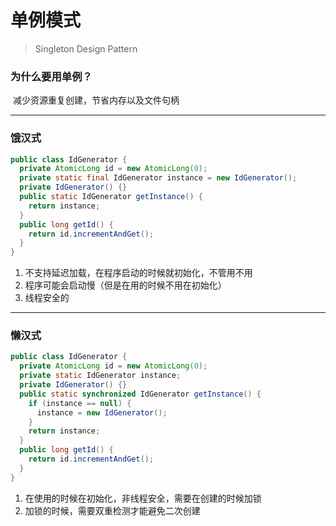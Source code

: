# 单例模式

> Singleton Design Pattern

### 为什么要用单例？

​	减少资源重复创建，节省内存以及文件句柄

------

### 饿汉式

```java
public class IdGenerator { 
  private AtomicLong id = new AtomicLong(0);
  private static final IdGenerator instance = new IdGenerator();
  private IdGenerator() {}
  public static IdGenerator getInstance() {
    return instance;
  }
  public long getId() { 
    return id.incrementAndGet();
  }
}
```

1. 不支持延迟加载，在程序启动的时候就初始化，不管用不用
2. 程序可能会启动慢（但是在用的时候不用在初始化）
3. 线程安全的

------

### 懒汉式

```java
public class IdGenerator { 
  private AtomicLong id = new AtomicLong(0);
  private static IdGenerator instance;
  private IdGenerator() {}
  public static synchronized IdGenerator getInstance() {
    if (instance == null) {
      instance = new IdGenerator();
    }
    return instance;
  }
  public long getId() { 
    return id.incrementAndGet();
  }
}
```

1. 在使用的时候在初始化，非线程安全，需要在创建的时候加锁
2. 加锁的时候，需要双重检测才能避免二次创建